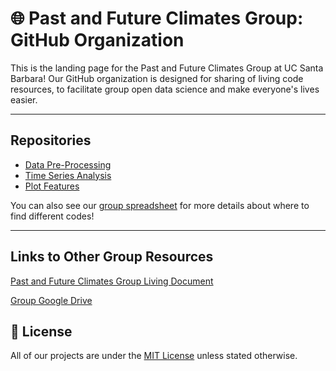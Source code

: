 # 🌐 Past and Future Climates Group: GitHub Organization

This is the landing page for the Past and Future Climates Group at UC Santa Barbara! Our GitHub organization is designed for sharing of living code resources, to facilitate group open data science and make everyone's lives easier.

---

## Repositories

- [Data Pre-Processing](https://github.com/Past-And-Future-Climates-Group/Data_preprocessing)
- [Time Series Analysis](https://github.com/Past-And-Future-Climates-Group/Time_Series_Analysis)
- [Plot Features](https://github.com/Past-And-Future-Climates-Group/Plot_Features)


You can also see our [group spreadsheet](https://docs.google.com/spreadsheets/d/1W6OtFwGalfZbcS1FeJfn9cSb3Nek5gsQU_Tb80xPDrQ/edit?gid=0#gid=0) for more details about where to find different codes!

---

## Links to Other Group Resources

[Past and Future Climates Group Living Document](https://docs.google.com/document/d/1j5cnIg7q3Xpmu2tblUtF8DphuanqshbgxdqX3FFytR0/edit?tab=t.0)

[Group Google Drive](https://drive.google.com/drive/u/0/folders/1fJWshyiirMUm510rBWIyaqy80E6HHihv)

## 📄 License

All of our projects are under the [MIT License](https://opensource.org/licenses/MIT) unless stated otherwise.

